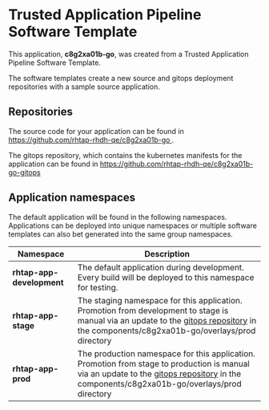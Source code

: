 # Trusted Application Pipeline Software Template

This application, **c8g2xa01b-go**, was created from a Trusted Application Pipeline Software Template.

The software templates create a new source and gitops deployment repositories with a sample source application. 

## Repositories

The source code for your application can be found in [https://github.com/rhtap-rhdh-qe/c8g2xa01b-go ](https://github.com/rhtap-rhdh-qe/c8g2xa01b-go ).
 
The gitops repository, which contains the kubernetes manifests for the application can be found in 
[https://github.com/rhtap-rhdh-qe/c8g2xa01b-go-gitops ](https://github.com/rhtap-rhdh-qe/c8g2xa01b-go-gitops ) 

## Application namespaces 

The default application will be found in the following namespaces. Applications can be deployed into unique namespaces or multiple software templates can also bet generated into the same group namespaces.  

|  Namespace   |  Description   |  
| -------- | -------- |   
| **rhtap-app-development** | The default application during development. Every build will be deployed to this namespace for testing. | 
| **rhtap-app-stage** | The staging namespace for this application. Promotion from development to stage is manual via an update to the [gitops repository](https://github.com/rhtap-rhdh-qe/c8g2xa01b-go-gitops ) in the components/c8g2xa01b-go/overlays/prod directory |  
| **rhtap-app-prod** | The production namespace for this application. Promotion from stage to production is manual via an update to the [gitops repository](https://github.com/rhtap-rhdh-qe/c8g2xa01b-go-gitops ) in the components/c8g2xa01b-go/overlays/prod directory | 